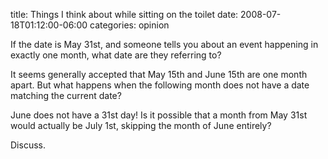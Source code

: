 title: Things I think about while sitting on the toilet
date: 2008-07-18T01:12:00-06:00
categories: opinion

If the date is May 31st, and someone tells you about an event happening in exactly one month, what date are they referring to?

It seems generally accepted that May 15th and June 15th are one month apart.  But what happens when the following month does not have a date matching the current date?

June does not have a 31st day!  Is it possible that a month from May 31st would actually be July 1st, skipping the month of June entirely?

Discuss.